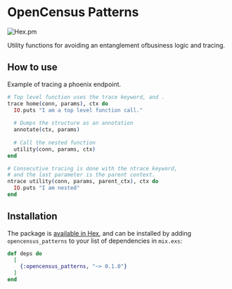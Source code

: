 # OpenCensus Patterns

![Hex.pm](https://img.shields.io/hexpm/v/opencensus_patterns.svg)

Utility functions for avoiding an entanglement ofbusiness logic and tracing.

## How to use

Example of tracing a phoenix endpoint.
```elixir
# Top level function uses the trace keyword, and .
trace home(conn, params), ctx do
  IO.puts "I am a top level function call."
  
  # Dumps the structure as an annotation
  annotate(ctx, params)
  
  # Call the nested function
  utility(conn, params, ctx)
end

# Consecutive tracing is done with the ntrace keyword,
# and the last parameter is the parent context.
ntrace utility(conn, params, parent_ctx), ctx do
  IO.puts "I am nested"
end
```

## Installation

The package is [available in Hex](https://hex.pm/docs/publish), and can be installed
by adding `opencensus_patterns` to your list of dependencies in `mix.exs`:

```elixir
def deps do
  [
    {:opencensus_patterns, "~> 0.1.0"}
  ]
end
```
